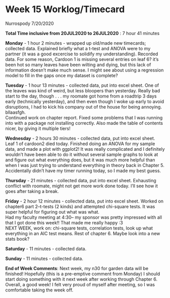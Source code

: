Week 15 Worklog/Timecard
================
Nurrospody
7/20/2020

**Total Time inclusive from 20JUL2020 to 26JUL2020** : 7 hour 41 minutes

**Monday** - 1 hour 2 minutes - wrapped up old/made new timecards;
collected data. Explained briefly what a t-test and ANOVA were to my
partner (it was a good excercise to solidify my understanding). Recorded
data. For some reason, Cardoon 1 is missing several entries on leaf 6?
it’s been hot so many leaves have been wilting and dying, but this lack
of information doesn’t make much sense. I might see about using a
regression model to fill in the gaps once my dataset is complete?

**Tuesday** - 1 hour 13 minutes - collected data, put into excel sheet.
One of the leaves was kind of weird, but less bloopers than yesterday.
Really bad start to the day, though . . . my roomate got home from a
roadtrip 3 days early (technically yesterday), and then even though I
woke up early to avoid disruptions, I had to kick his company out of the
house for being annoying. bllaasfgh.  
Continued work on chapter report. Fixed some problems that I was running
into with a package not installing correctly. Also made the table of
contents nicer, by giving it multiple tiers\!

**Wednesday** - 2 hours 30 minutes - collected data, put into excel
sheet. Leaf 1 of cardoon2 died today. Finished doing an ANOVA for my
sample data, and made a plot with ggplot2\! It was really complicated
and I definitely wouldn’t have been able to do it without several sample
graphs to look at and figure out what everything does, but it was much
more helpful than when I was just trying to understand everything in
theory back in Chapter 5. Accidentally didn’t have my timer running
today, so I made my best guess.

**Thursday** - 21 minutes - collected data, put into excel sheet.
Exhausting conflict with roomate, might not get more work done today.
I’ll see how it goes after taking a break.

**Friday** - 2 hour 12 minutes - collected data, put into excel sheet.
Worked on chapter6 part 2–t-tests (2 kinds) and attempted chi-square
tests. It was super helpful for figuring out what was what.  
Had my faculty meeting at 4:30– my sponsor was pretty impressed with all
that I got done this week\!\! That made me really happy :3  
NEXT WEEK, work on: chi-square tests, correlation tests, look up what
everything in an AIC test means. Rest of chapter 6. Maybe look into a
new stats book?

**Saturday** - 11 minutes - collected data.

**Sunday** - 11 minutes - collected data.

**End of Week Comments**: Next week, my n30 for garden data will be
finished\! Hopefully (this is a pre-emptive comment from Monday) I
should start doing something with it next week after working through
Chapter 6.  
Overall, a good week\! I felt very proud of myself after meeting, so I
was comfortable taking the week off.
